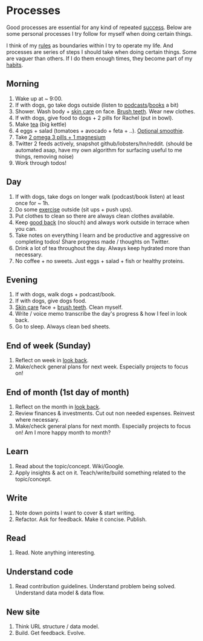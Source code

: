 # Processes

Good processes are essential for any kind of repeated [success](../life/success.md). Below are some personal processes I try follow for myself when doing certain things.

I think of my [rules](rules.md) as boundaries within I try to operate my life. And processes are series of steps I should take when doing certain things. Some are vaguer than others. If I do them enough times, they become part of my [habits](habits.md).

## Morning

1. Wake up at ~ 9:00. 
2. If with dogs, go take dogs outside (listen to [podcasts](../podcasts/index.md)/[books](../books/index.md) a bit)
3. Shower. Wash body + [skin care](../health/skin-care.md) on face. [Brush teeth](../health/teeth.md). Wear new clothes.
4. If with dogs, give food to dogs + 2 pills for Rachel (put in bowl).
5. Make [tea](../health/nutrition/drinks/tea.md) (big kettle)
6. 4 eggs + salad (tomatoes + avocado + feta + ..). [Optional smoothie](../health/nutrition/supplements.md#smoothie).
7. Take [2 omega 3 pills + 1 magnesium](../health/nutrition/supplements.md)
8. Twitter 2 feeds actively, snapshot github/lobsters/hn/reddit. (should be automated asap, have my own algorithm for surfacing useful to me things, removing noise)
9. Work through todos!

## Day

1. If with dogs, take dogs on longer walk (podcast/book listen) at least once for ~ 1h.
2. Do some [exercise](../fitness/exercises.md) outside (sit ups + push ups).
3. Put clothes to clean so there are always clean clothes available.
4. Keep [good back](../health/ergonomics.md) (no slouch) and always work outside in terrace when you can.
5. Take notes on everything I learn and be productive and aggressive on completing todos! Share progress made / thoughts on Twitter.
6. Drink a lot of tea throughout the day. Always keep hydrated more than necessary.
7. No coffee + no sweets. Just eggs + salad + fish or healthy proteins.

## Evening

1. If with dogs, walk dogs + podcast/book.
2. If with dogs, give dogs food.
3. [Skin care](../health/skin-care.md) face + [brush teeth](../health/teeth.md). Clean myself.
4. Write / voice memo transcribe the day's progress & how I feel in look back.
5. Go to sleep. Always clean bed sheets.

## End of week (Sunday)

1. Reflect on week in [look back](../looking-back/index.md). 
2. Make/check general plans for next week. Especially projects to focus on! 

## End of month (1st day of month)

1. Reflect on the month in [look back](../looking-back/index.md).
2. Review finances & investments. Cut out non needed expenses. Reinvest where necessary.
3. Make/check general plans for next month. Especially projects to focus on! Am I more happy month to month?

## Learn

1. Read about the topic/concept. Wiki/Google.
2. Apply insights & act on it. Teach/write/build something related to the topic/concept.

## Write

1. Note down points I want to cover & start writing.
2. Refactor. Ask for feedback. Make it concise. Publish.

## Read

1. Read. Note anything interesting.

## Understand code

1. Read contribution guidelines. Understand problem being solved. Understand data model & data flow.

## New site

1. Think URL structure / data model.
2. Build. Get feedback. Evolve.
